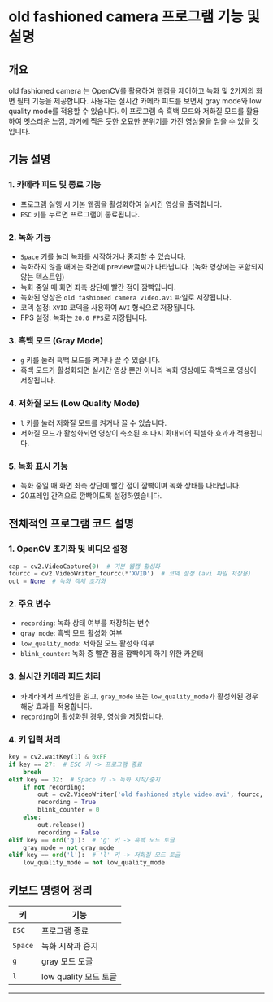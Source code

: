 # old fashioned camera 프로그램 기능 및 설명

## 개요
old fashioned camera 는 OpenCV를 활용하여 웹캠을 제어하고 녹화 및 2가지의 화면 필터 기능을 제공합니다. 사용자는 실시간 카메라 피드를 보면서 gray mode와 low quality mode를 적용할 수 있습니다. 
이 프로그램 속 흑백 모드와 저화질 모드를 활용하여 옛스러운 느낌, 과거에 찍은 듯한 오묘한 분위기를 가진 영상물을 얻을 수 있을 것입니다.


## 기능 설명

### 1. 카메라 피드 및 종료 기능
- 프로그램 실행 시 기본 웹캠을 활성화하여 실시간 영상을 출력합니다.
- `ESC` 키를 누르면 프로그램이 종료됩니다.

### 2. 녹화 기능
- `Space` 키를 눌러 녹화를 시작하거나 중지할 수 있습니다.
- 녹화하지 않을 때에는 화면에 preview글씨가 나타납니다. (녹화 영상에는 포함되지 않는 텍스트임)
- 녹화 중일 때 화면 좌측 상단에 빨간 점이 깜빡입니다.
- 녹화된 영상은 `old fashioned camera video.avi` 파일로 저장됩니다.
- 코덱 설정: `XVID` 코덱을 사용하여 `AVI` 형식으로 저장됩니다.
- FPS 설정: 녹화는 `20.0 FPS`로 저장됩니다.

### 3. 흑백 모드 (Gray Mode)
- `g` 키를 눌러 흑백 모드를 켜거나 끌 수 있습니다.
- 흑백 모드가 활성화되면 실시간 영상 뿐만 아니라 녹화 영상에도 흑백으로 영상이 저장됩니다.

### 4. 저화질 모드 (Low Quality Mode)
- `l` 키를 눌러 저화질 모드를 켜거나 끌 수 있습니다.
- 저화질 모드가 활성화되면 영상이 축소된 후 다시 확대되어 픽셀화 효과가 적용됩니다.

### 5. 녹화 표시 기능
- 녹화 중일 때 화면 좌측 상단에 빨간 점이 깜빡이며 녹화 상태를 나타냅니다.
- 20프레임 간격으로 깜빡이도록 설정하였습니다.

## 전체적인 프로그램 코드 설명

### 1. OpenCV 초기화 및 비디오 설정
```python
cap = cv2.VideoCapture(0)  # 기본 웹캠 활성화
fourcc = cv2.VideoWriter_fourcc(*'XVID')  # 코덱 설정 (avi 파일 저장용)
out = None  # 녹화 객체 초기화
```

### 2. 주요 변수
- `recording`: 녹화 상태 여부를 저장하는 변수
- `gray_mode`: 흑백 모드 활성화 여부
- `low_quality_mode`: 저화질 모드 활성화 여부
- `blink_counter`: 녹화 중 빨간 점을 깜빡이게 하기 위한 카운터

### 3. 실시간 카메라 피드 처리
- 카메라에서 프레임을 읽고, `gray_mode` 또는 `low_quality_mode`가 활성화된 경우 해당 효과를 적용합니다.
- `recording`이 활성화된 경우, 영상을 저장합니다.

### 4. 키 입력 처리
```python
key = cv2.waitKey(1) & 0xFF
if key == 27:  # ESC 키 -> 프로그램 종료
    break
elif key == 32:  # Space 키 -> 녹화 시작/중지
    if not recording:
        out = cv2.VideoWriter('old fashioned style video.avi', fourcc, 20.0, (frame.shape[1], frame.shape[0]))
        recording = True
        blink_counter = 0
    else:
        out.release()
        recording = False
elif key == ord('g'):  # 'g' 키 -> 흑백 모드 토글
    gray_mode = not gray_mode
elif key == ord('l'):  # 'l' 키 -> 저화질 모드 토글
    low_quality_mode = not low_quality_mode
```

## 키보드 명령어 정리
| 키 | 기능 |
|----|------|
| `ESC` | 프로그램 종료 |
| `Space` | 녹화 시작과 중지 |
| `g` | gray 모드 토글 |
| `l` | low quality 모드 토글 |

---

